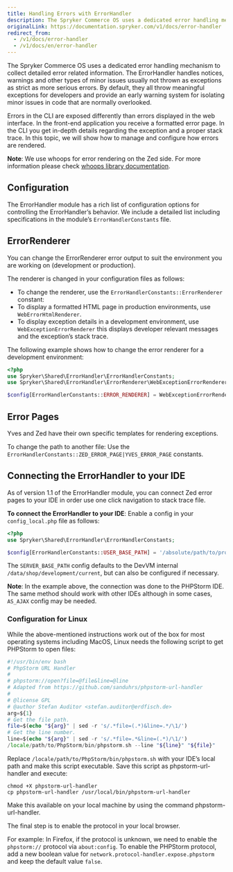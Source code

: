 ```yaml
---
title: Handling Errors with ErrorHandler
description: The Spryker Commerce OS uses a dedicated error handling mechanism to collect detailed error related information. The ErrorHandler handles notices, warnings and other types of minor issues usually not thrown as exceptions as strict as more serious errors.
originalLink: https://documentation.spryker.com/v1/docs/error-handler
redirect_from:
  - /v1/docs/error-handler
  - /v1/docs/en/error-handler
---
```


The Spryker Commerce OS uses a dedicated error handling mechanism to collect detailed error related information. The ErrorHandler handles notices, warnings and other types of minor issues usually not thrown as exceptions as strict as more serious errors. By default, they all throw meaningful exceptions for developers and provide an early warning system for isolating minor issues in code that are normally overlooked.

Errors in the CLI are exposed differently than errors displayed in the web interface. In the front-end application you receive a formatted error page. In the CLI you get in-depth details regarding the exception and a proper stack trace. In this topic, we will show how to manage and configure how errors are rendered.

**Note**: We use whoops for error rendering on the Zed side. For more information please check [whoops library documentation](https://filp.github.io/whoops/).

## Configuration
The ErrorHandler module has a rich list of configuration options for controlling the ErrorHandler’s behavior. We include a detailed list including specifications in the module’s `ErrorHandlerConstants` file.

## ErrorRenderer
You can change the ErrorRenderer error output to suit the environment you are working on (development or production).

The renderer is changed in your configuration files as follows:

* To change the renderer, use the `ErrorHandlerConstants::ErrorRenderer` constant:
* To display a formatted HTML page in production environments, use `WebErrorHtmlRenderer`.
* To display exception details in a development environment, use `WebExceptionErrorRenderer` this displays developer relevant messages and the exception’s stack trace.

The following example shows how to change the error renderer for a development environment:

```php
<?php
use Spryker\Shared\ErrorHandler\ErrorHandlerConstants;
use Spryker\Shared\ErrorHandler\ErrorRenderer\WebExceptionErrorRenderer;

$config[ErrorHandlerConstants::ERROR_RENDERER] = WebExceptionErrorRenderer::class;
```

## Error Pages
Yves and Zed have their own specific templates for rendering exceptions.

To change the path to another file: Use the `ErrorHandlerConstants::ZED_ERROR_PAGE|YVES_ERROR_PAGE` constants.

## Connecting the ErrorHandler to your IDE
As of version 1.1 of the ErrorHandler module, you can connect Zed error pages to your IDE in order use one click navigation to stack trace file.

**To connect the ErrorHandler to your IDE**: Enable a config in your `config_local.php` file as follows:

```php
<?php
use Spryker\Shared\ErrorHandler\ErrorHandlerConstants;

$config[ErrorHandlerConstants::USER_BASE_PATH] = '/absolute/path/to/project';

```

The `SERVER_BASE_PATH` config defaults to the DevVM internal `/data/shop/development/current`, but can also be configured if necessary.

**Note**: In the example above, the connection was done to the PHPStorm IDE. The same method should work with other IDEs although in some cases, `AS_AJAX` config may be needed.

### Configuration for Linux
While the above-mentioned instructions work out of the box for most operating systems including MacOS, Linux needs the following script to get PHPStorm to open files:

```php
#!/usr/bin/env bash
# PhpStorm URL Handler
#
# phpstorm://open?file=@file&line=@line
# Adapted from https://github.com/sanduhrs/phpstorm-url-handler
#
# @license GPL
# @author Stefan Auditor <stefan.auditor@erdfisch.de>
arg=${1}
# Get the file path.
file=$(echo "${arg}" | sed -r 's/.*file=(.*)&line=.*/\1/')
# Get the line number.
line=$(echo "${arg}" | sed -r 's/.*file=.*&line=(.*)/\1/')
/locale/path/to/PhpStorm/bin/phpstorm.sh --line "${line}" "${file}"
```

Replace `/locale/path/to/PhpStorm/bin/phpstorm.sh` with your IDE’s local path and make this script executable. Save this script as phpstorm-url-handler and execute:

```
chmod +X phpstorm-url-handler
cp phpstorm-url-handler /usr/local/bin/phpstorm-url-handler
```

Make this available on your local machine by using the command phpstorm-url-handler.

The final step is to enable the protocol in your local browser.

For example: In Firefox, if the protocol is unknown, we need to enable the `phpstorm://` protocol via `about:config`. To enable the PHPStorm protocol, add a new boolean value for `network.protocol-handler.expose.phpstorm` and keep the default value `false`.
